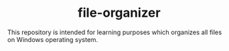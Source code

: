# <div align="center"> file-organizer </div>

This repository is intended for learning purposes which organizes all files on Windows operating system.
